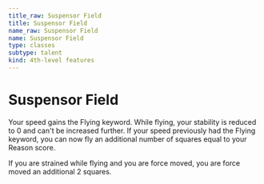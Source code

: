 ```yaml
---
title_raw: Suspensor Field
title: Suspensor Field
name_raw: Suspensor Field
name: Suspensor Field
type: classes
subtype: talent
kind: 4th-level features
---
```


# Suspensor Field

Your speed gains the Flying keyword. While flying, your stability is reduced to 0 and can't be increased further. If your speed previously had the Flying keyword, you can now fly an additional number of squares equal to your Reason score.

If you are strained while flying and you are force moved, you are force moved an additional 2 squares.
